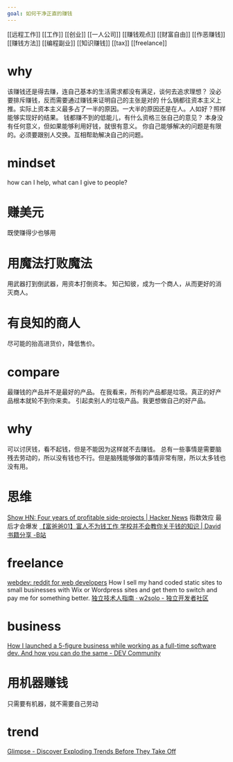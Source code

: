 ```yaml
---
goal: 如何干净正直的赚钱
---
```

[[远程工作]]
[[工作]]
[[创业]]
[[一人公司]]
[[赚钱观点]]
[[财富自由]]
[[作恶赚钱]]
[[赚钱方法]]
[[编程副业]]
[[知识赚钱]]
[[tax]]
[[freelance]]
# why
该赚钱还是得去赚，连自己基本的生活需求都没有满足，谈何去追求理想？
没必要排斥赚钱，反而需要通过赚钱来证明自己的主张是对的
什么锅都往资本主义上推。实际上资本主义最多占了一半的原因。一大半的原因还是在人。人如好？照样能够实现好的结果。
钱都赚不到的低能儿，有什么资格三张自己的意见？
本身没有任何意义，但如果能够利用好钱，就很有意义。
你自己能够解决的问题是有限的。必须要跟别人交换。互相帮助解决自己的问题。
# mindset
how can I help, what can I give to people?
# 赚美元
既使赚得少也够用
# 用魔法打败魔法
用武器打到倒武器，用资本打倒资本。
知己知彼，成为一个商人，从而更好的消灭商人。
# 有良知的商人
尽可能的抬高进货价，降低售价。

# compare
最赚钱的产品并不是最好的产品。
在我看来，所有的产品都是垃圾。真正的好产品根本就轮不到你来卖。
引起卖别人的垃圾产品。我更想做自己的好产品。
# why
可以讨厌钱，看不起钱，但是不能因为这样就不去赚钱。
总有一些事情是需要脑残去劳动的，所以没有钱也不行。但是脑残能够做的事情非常有限，所以太多钱也没有用。

# 思维
[Show HN: Four years of profitable side-projects | Hacker News](https://news.ycombinator.com/item?id=25569562)
	指数效应 最后才会爆发
[【富爸爸01】富人不为钱工作 学校并不会教你关于钱的知识 | David书籍分享 -B站](https://www.bilibili.com/video/BV1vJ411p7fo/?spm_id_from=333.788.recommend_more_video.0)
	
# freelance
[webdev: reddit for web developers](https://www.reddit.com/r/webdev/comments/m0of8a/how_i_sell_my_hand_coded_static_sites_to_small/)
How I sell my hand coded static sites to small businesses with Wix or Wordpress sites and get them to switch and pay me for something better.
[独立技术人指南 · w2solo - 独立开发者社区](https://w2solo.com/topics/2517)

# business
[How I launched a 5-figure business while working as a full-time software dev. And how you can do the same - DEV Community](https://dev.to/alexbezhan/how-i-launched-a-5-figure-business-while-working-as-a-full-time-software-dev-and-how-you-can-do-the-same-290b)
# 用机器赚钱
只需要有机器，就不需要自己劳动
# trend
[Glimpse - Discover Exploding Trends Before They Take Off](https://meetglimpse.com/)
